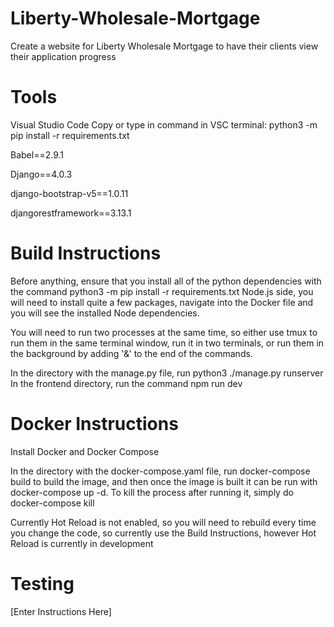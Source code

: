 # Liberty-Wholesale-Mortgage
Create a website for Liberty Wholesale Mortgage to have their clients view their application progress

# Tools
Visual Studio Code
Copy or type in command in VSC terminal: python3 -m pip install -r requirements.txt

Babel==2.9.1

Django==4.0.3

django-bootstrap-v5==1.0.11

djangorestframework==3.13.1

# Build Instructions
Before anything, ensure that you install all of the python dependencies with the command
python3 -m pip install -r requirements.txt
Node.js side, you will need to install quite a few packages, navigate into the Docker file and you will see the installed Node dependencies.

You will need to run two processes at the same time, so either use tmux to run them in the same terminal window, run it in two terminals, or run them in the background by adding '&' to the end of the commands.


In the directory with the manage.py file, run python3 ./manage.py runserver
In the frontend directory, run the command npm run dev

# Docker Instructions
Install Docker and Docker Compose

In the directory with the docker-compose.yaml file, run docker-compose build to build the image,
and then once the image is built it can be run with docker-compose up -d. To kill the process after running it, simply do docker-compose kill

Currently Hot Reload is not enabled, so you will need to rebuild every time you change the code, so currently use the Build Instructions, however Hot Reload is currently in development

# Testing 
[Enter Instructions Here]
